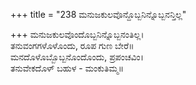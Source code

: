 +++
title = "238 ಮನುಜಕುಲವೊನ್ದೊಬ್ಬನಿನ್ನೊಬ್ಬನನ್ತಿಲ್ಲ"

+++
ಮನುಜಕುಲವೊಂದೊಬ್ಬನಿನ್ನೊಬ್ಬನಂತಿಲ್ಲ।  
ತನುವಂಗಗಳೊಳೊಂದು, ರೂಪ ಗುಣ ಬೇರೆ॥  
ಮನದೊಳೊಬ್ಬೊಬ್ಬನೊಂದೊಂದು, ಪ್ರಪಂಚವಿಂ।  
ತನುವೇಕದೊಳ್ ಬಹುಳ - ಮಂಕುತಿಮ್ಮ॥  
